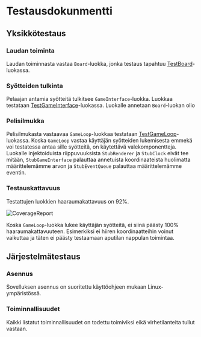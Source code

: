 # Testausdokunmentti

## Yksikkötestaus

### Laudan toiminta

Laudan toiminnasta vastaa `Board`-luokka, jonka testaus tapahtuu [TestBoard](https://github.com/ArtturiV/ot-harjoitustyo/blob/master/othello/src/tests/board_test.py)-luokassa.

### Syötteiden tulkinta

Pelaajan antamia syötteitä tulkitsee `GameInterface`-luokka.
Luokkaa testataan [TestGameInterface](https://github.com/ArtturiV/ot-harjoitustyo/blob/master/othello/src/tests/game_interface_test.py)-luokassa. Luokalle annetaan `Board`-luokan olio

### Pelisilmukka

Pelisilmukasta vastaavaa `GameLoop`-luokkaa testataan [TestGameLoop](https://github.com/ArtturiV/ot-harjoitustyo/blob/master/othello/src/tests/game_loop_test.py)-luokassa.
Koska `GameLoop` vastaa käyttäjän syötteiden lukemisesta emmekä voi testatessa antaa sille syötteitä, on käytettävä valekomponentteja.
Luokalle injektoiduista riippuvuuksista `StubRenderer` ja `StubClock` eivät tee mitään,
`StubGameInterface` palauttaa annetuista koordinaateista huolimatta määrittelemämme arvon ja `StubEventQueue` palauttaa määrittelemämme eventin.

### Testauskattavuus

Testattujen luokkien haaraumakattavuus on 92%.

![CoverageReport](https://user-images.githubusercontent.com/61615435/209342892-ef7b8db7-5da5-4bb4-ace9-f319d9102714.png)

Koska `GameLoop`-luokka lukee käyttäjän syötteitä, ei siinä päästy 100% haaraumakattavuuteen. 
Esimerkiksi ei hiiren koordinaatteihin voinut vaikuttaa ja täten ei päästy testaamaan aputilan nappulan toimintaa.

## Järjestelmätestaus

### Asennus

Sovelluksen asennus on suoritettu käyttöohjeen mukaan Linux-ympäristössä.

### Toiminnallisuudet

Kaikki listatut toiminnallisuudet on todettu toimiviksi eikä virhetilanteita tullut vastaan.
